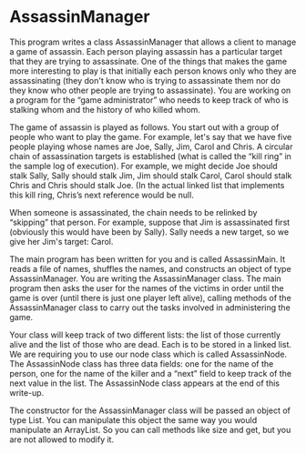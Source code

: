 # AssassinManager

This program writes a class AssassinManager that allows a client to manage a game of assassin.  Each person playing assassin has a particular target that they are trying to assassinate.  One of the things that makes the game more interesting to play is that initially each person knows only who they are assassinating (they don't know who is trying to assassinate them nor do they know who other people are trying to assassinate).  You are working on a program for the “game administrator” who needs to keep track of who is stalking whom and the history of who killed whom.

The game of assassin is played as follows.  You start out with a group of people who want to play the game.  For example, let's say that we have five people playing whose names are Joe, Sally, Jim, Carol and Chris.  A circular chain of assassination targets is established (what is called the “kill ring” in the sample log of execution).  For example, we might decide Joe should stalk Sally, Sally should stalk Jim, Jim should stalk Carol, Carol should stalk Chris and Chris should stalk Joe.  (In the actual linked list that implements this kill ring, Chris’s next reference would be null. 

When someone is assassinated, the chain needs to be relinked by “skipping” that person.  For example, suppose that Jim is assassinated first (obviously this would have been by Sally).  Sally needs a new target, so we give her Jim's target: Carol.  

The main program has been written for you and is called AssassinMain.  It reads a file of names, shuffles the names, and constructs an object of type AssassinManager.  You are writing the AssassinManager class.  The main program then asks the user for the names of the victims in order until the game is over (until there is just one player left alive), calling methods of the AssassinManager class to carry out the tasks involved in administering the game.

Your class will keep track of two different lists: the list of those currently alive and the list of those who are dead.  Each is to be stored in a linked list.  We are requiring you to use our node class which is called AssassinNode.  The AssassinNode class has three data fields: one for the name of the person, one for the name of the killer and a “next” field to keep track of the next value in the list.  The AssassinNode class appears at the end of this write-up.

The constructor for the AssassinManager class will be passed an object of type List<String>.  You can manipulate this object the same way you would manipulate an ArrayList<String>.  So you can call methods like size and get, but you are not allowed to modify it.  

